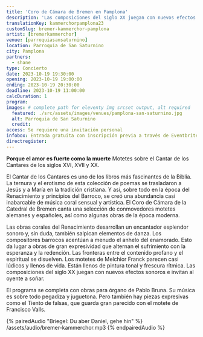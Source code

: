 ```yaml
---
title: 'Coro de Cámara de Bremen en Pamplona'
description: 'Las composiciones del siglo XX juegan con nuevos efectos sonoros e invitan al oyente a soñar.'
translationKey: kammerchorpamplona23
customSlug: bremer-kammerchor-pamplona
artist: [bremerkammerchor]
venue: [parroquiasansaturnino]
location: Parroquia de San Saturnino
city: Pamplona
partners:
  - shane
type: Concierto
date: 2023-10-19 19:30:00
opening: 2023-10-19 19:00:00
ending: 2023-10-19 20:30:00
deadline: 2023-10-19 11:00:00
calcDuration: 1
program:
images: # complete path for eleventy img srcset output, alt required
  featured: ./src/assets/images/venues/pamplona-san-saturnino.jpg
  alt: Parroquia de San Saturnino
  credit:
access: Se requiere una invitación personal
infobox: Entrada gratuita con inscripción previa a través de Eventbrite.
directregister:
---
```


**Porque el amor es fuerte como la muerte**
Motetes sobre el Cantar de los Cantares de los siglos XVI, XVII y XX.

El Cantar de los Cantares es uno de los libros más fascinantes de la Biblia. La ternura y el erotismo de esta colección de poemas se trasladaron a Jesús y a María en la tradición cristiana. Y así, sobre todo en la época del Renacimiento y principios del Barroco, se creó una abundancia casi inabarcable de música coral sensual y artística. El Coro de Cámara de la Catedral de Bremen canta una selección de conmovedores motetes alemanes y españoles, así como algunas obras de la época moderna.

Las obras corales del Renacimiento desarrollan un encantador esplendor sonoro y, sin duda, también salpican elementos de danza. Los compositores barrocos acentúan a menudo el anhelo del enamorado. Esto da lugar a obras de gran expresividad que alternan el sufrimiento con la esperanza y la redención. Las fronteras entre el contenido profano y el espiritual se disuelven. Los motetes de Melchior Franck parecen casi lúdicos y llenos de vida. Están llenos de pintura tonal y frescura rítmica. Las composiciones del siglo XX juegan con nuevos efectos sonoros e invitan al oyente a soñar.

El programa se completa con obras para órgano de Pablo Bruna. Su música es sobre todo pegadiza y juguetona. Pero también hay piezas expresivas como el Tiento de falsas, que guarda gran parecido con el motete de Francisco Valls.

{% pairedAudio "Briegel: Du aber Daniel, gehe hin" %}
/assets/audio/bremer-kammerchor.mp3
{% endpairedAudio %}

